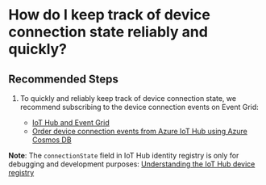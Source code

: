 <properties
  pagetitle="How do I keep track of device connection state reliably and quickly?&#xD;"
  service="microsoft.devices"
  resource="iothubs"
  ms.author="jlian,saziz,jtanner,yiygu"
  selfhelptype="Resource"
  supporttopicids="32630541,32630540,32783516,32630568"
  resourcetags=""
  productpesids="15946"
  cloudenvironments="public,blackforest,fairfax,usnat,ussec,mooncake"
  articleid="9d5822b4-1775-42a1-af9e-a691bb6ade57"
  ownershipid="AzureIot_IotHub" />
# How do I keep track of device connection state reliably and quickly?

## **Recommended Steps**

1. To quickly and reliably keep track of device connection state, we recommend subscribing to the device connection events on Event Grid:

	* [IoT Hub and Event Grid](https://docs.microsoft.com/azure/iot-hub/iot-hub-event-grid#event-types)<br>
	* [Order device connection events from Azure IoT Hub using Azure Cosmos DB](https://docs.microsoft.com/azure/iot-hub/iot-hub-how-to-order-connection-state-events)

**Note**: The `connectionState` field in IoT Hub identity registry is only for debugging and development purposes: [Understanding the IoT Hub device registry](https://docs.microsoft.com/azure/iot-hub/iot-hub-devguide-identity-registry#device-heartbeat)